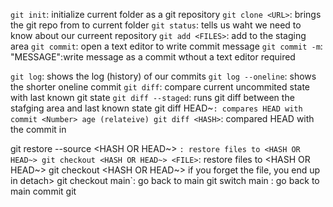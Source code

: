 `git init`: initialize current folder as a git repository
`git clone <URL>`: brings the git repo from <URL> to current folder
`git status`: tells us waht we need to know about our curreent repository
`git add <FILES>`: add <FILES> to the staging area
`git commit`: open a text editor to write commit message
`git commit -m`: "MESSAGE":write message as a commit wthout a text editor required

`git log`: shows the log (history) of our commits
`git log --oneline`: shows the shorter oneline commit 
`git diff`: compare current uncommited state with last known git state
`git diff --staged`: runs git diff between the stafging area and last known state
git diff HEAD~<NUMBER>`: compares HEAD with commit <Number> age (relateive)
git diff <HASH>`: compared HEAD with the commit in <HASH>

git restore --source <HASH OR HEAD~> <FILE>`: restore files to <HASH OR HEAD~>
git checkout <HASH OR HEAD~> <FILE>`: restore files to <HASH OR HEAD~>
git checkout <HASH OR HEAD~> if you forget the file, you end up in detach>
git checkout main`: go back to main
git switch main : go back to main commit 
git 